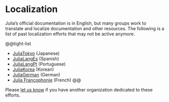 # Localization

Julia’s official documentation is in English, but many groups work to translate and localize documentation and other resources. The following is a list of past localization efforts that may not be active anymore.

@@tight-list
* [JuliaTokyo](http://julia.tokyo/) (Japanese)
* [JuliaLangEs](https://github.com/JuliaLangEs) (Spanish)
* [JuliaLangPt](https://github.com/JuliaLangPt) (Portuguese)
* [JuliaKorea](https://juliakorea.github.io/ko/) (Korean)
* [JuliaGerman](https://github.com/JuliaLangGerman) (German)
* [Julia Francophonie](https://www.juliafran.org/) (French)
@@

Please [let us know](https://github.com/JuliaLang/www.julialang.org/issues/new) if you have another organization dedicated to these efforts.

